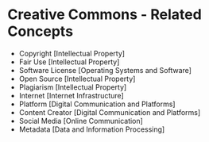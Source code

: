 # Creative Commons - Related Concepts

- Copyright [Intellectual Property]
- Fair Use [Intellectual Property]
- Software License [Operating Systems and Software]
- Open Source [Intellectual Property]
- Plagiarism [Intellectual Property]
- Internet [Internet Infrastructure]
- Platform [Digital Communication and Platforms]
- Content Creator [Digital Communication and Platforms]
- Social Media [Online Communication]
- Metadata [Data and Information Processing]
